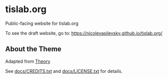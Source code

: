 # tislab.org

Public-facing website for tislab.org

To see the draft website, go to: https://nicolevasilevsky.github.io/tislab.org/


## About the Theme

Adapted from [Theory](https://templated.co/theory)

See [docs/CREDITS.txt](docs/CREDITS.TXT) and [docs/LICENSE.txt](docs/LICENSE.TXT) for details.


